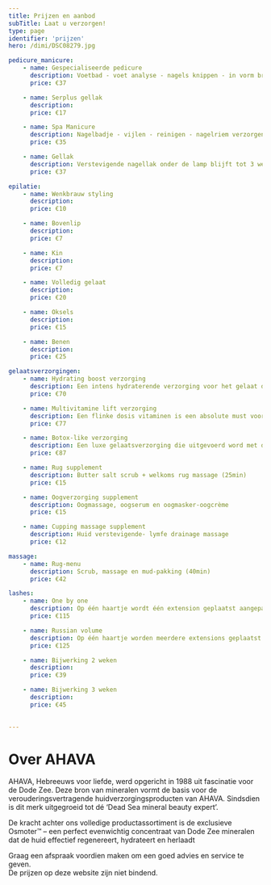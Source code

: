 ```yaml
---
title: Prijzen en aanbod
subTitle: Laat u verzorgen!
type: page
identifier: 'prijzen'
hero: /dimi/DSC08279.jpg

pedicure_manicure:
    - name: Gespecialiseerde pedicure
      description: Voetbad - voet analyse - nagels knippen - in vorm brengen - reinigen - eelt-verzorging - eventuele aandoening behandelen - scrub en voetcrème.
      price: €37

    - name: Serplus gellak
      description: 
      price: €17

    - name: Spa Manicure
      description: Nagelbadje - vijlen - reinigen - nagelriem verzorgen - scrub - masker - handcrème 
      price: €35

    - name: Gellak
      description: Verstevigende nagellak onder de lamp blijft tot 3 weken.
      price: €37

epilatie:
    - name: Wenkbrauw styling
      description:
      price: €10

    - name: Bovenlip
      description:
      price: €7

    - name: Kin
      description:
      price: €7

    - name: Volledig gelaat
      description:
      price: €20

    - name: Oksels
      description:
      price: €15

    - name: Benen
      description:
      price: €25

gelaatsverzorgingen:
    - name: Hydrating boost verzorging
      description: Een intens hydraterende verzorging voor het gelaat die de vochtbalans van de huid vanbinnen uit hersteld, door het uniek Osmoter complex.  Deze behandeling boost de hydratatie van de huid die door de dagelijkse stress en de agressies haar levensnoodzakelijk vocht verliest. (75min)
      price: €70

    - name: Multivitamine lift verzorging
      description: Een flinke dosis vitaminen is een absolute must voor een huid van verschillende leeftijden die nood hebben aan extra versteviging, een gelijkmatige teint willen bevorderen en een vitale huid willen behouden.
      price: €77

    - name: Botox-like verzorging
      description: Een luxe gelaatsverzorging die uitgevoerd word met de top lijn van AHAVA het is een resultaat gerichte behandeling die de rimpels & fijne lijntjes in het gelaat opvult en glad strijkt. Deze behandeling versterkt de stevigheid van de huid en egaliseert de teint.  Het is een efficiënt, slim en veilig alternatief voor botox. (90min)
      price: €87

    - name: Rug supplement 
      description: Butter salt scrub + welkoms rug massage (25min)
      price: €15

    - name: Oogverzorging supplement 
      description: Oogmassage, oogserum en oogmasker-oogcrème
      price: €15

    - name: Cupping massage supplement 
      description: Huid verstevigende- lymfe drainage massage
      price: €12

massage:
    - name: Rug-menu
      description: Scrub, massage en mud-pakking (40min)
      price: €42

lashes:
    - name: One by one
      description: Op één haartje wordt één extension geplaatst aangepast aan de natuurlijke wimper. Na ongeveer 3 weken worden de wimpers bijgewerkt, door de wimpercyclus verlies je haartjes en die gaatjes worden opnieuw opgevuld.
      price: €115

    - name: Russian volume
      description: Op één haartje worden meerdere extensions geplaatst aangepast aan de natuurlijke wimper en afhankelijk van u wens. Na ongeveer 3 weken worden de wimpers bijgewerkt, door de wimpercyclus verlies je haartjes en die gaatjes worden opnieuw opgevuld.
      price: €125

    - name: Bijwerking 2 weken
      description:
      price: €39

    - name: Bijwerking 3 weken
      description:
      price: €45
    

---
```


# Over AHAVA 
AHAVA, Hebreeuws voor liefde, werd opgericht in 1988 uit fascinatie voor de Dode Zee. Deze bron van mineralen vormt de basis voor de verouderingsvertragende huidverzorgingsproducten van AHAVA. Sindsdien is dit merk uitgegroeid tot dé ‘Dead Sea mineral beauty expert’. 

De kracht achter ons volledige productassortiment is de exclusieve Osmoter™ – een perfect evenwichtig concentraat van Dode Zee mineralen dat de huid effectief regenereert, hydrateert en herlaadt


Graag een afspraak voordien maken om een goed advies en service te geven.  
De prijzen op deze website zijn niet bindend.
